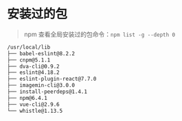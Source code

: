 安装过的包
===

> npm 查看全局安装过的包命令：`npm list -g --depth 0`

```bash
/usr/local/lib
├── babel-eslint@8.2.2
├── cnpm@5.1.1
├── dva-cli@0.9.2
├── eslint@4.18.2
├── eslint-plugin-react@7.7.0
├── imagemin-cli@3.0.0
├── install-peerdeps@1.4.1
├── npm@6.4.1
├── vue-cli@2.9.6
└── whistle@1.13.5
```